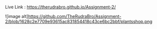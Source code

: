 Live Link : https://therudrabro.github.io/Assignment-2/


![image alt]https://github.com/TheRudraBro/Assignment-2/blob/1628c2e7709e93615ac831854418c43ce6bc2bbf/plantsshop.png
